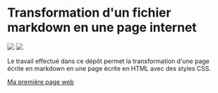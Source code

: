 # Transformation d'un fichier markdown en une page internet

![](https://img.shields.io/badge/HTML5-E34F26?style=for-the-badge&logo=html5&logoColor=white)
![](https://img.shields.io/badge/CSS3-1572B6?style=for-the-badge&logo=css3&logoColor=white)

Le travail effectué dans ce dépôt permet la transformation d'une page écrite en markdown en une page écrite en HTML avec des styles CSS. 

[Ma première page web](https://calcagnoloic.github.io/markdown-warmup-html/)
